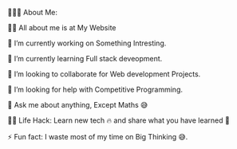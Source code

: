 👨🏻‍💻 About Me:

🙋‍♂️ All about me is at My Website

🔭 I’m currently working on Something Intresting.

🌱 I’m currently learning Full stack deveopment.

👯 I’m looking to collaborate for Web development Projects.

🤔 I’m looking for help with Competitive Programming.

💬 Ask me about anything, Except Maths 😅

👨‍💻 Life Hack: Learn new tech 🔥 and share what you have learned 🎉

⚡ Fun fact: I waste most of my time on Big Thinking 😅.
